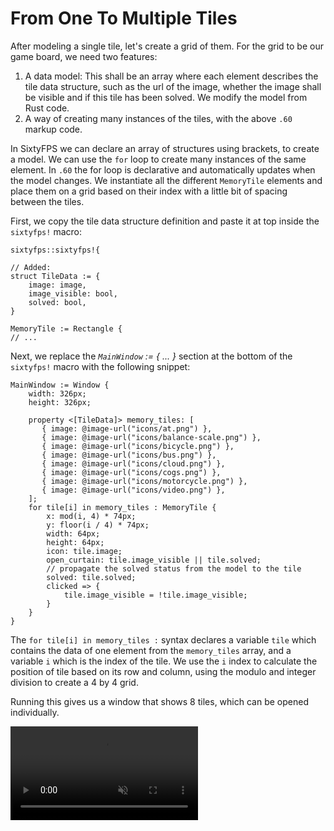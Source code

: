# From One To Multiple Tiles

After modeling a single tile, let's create a grid of them. For the grid to be our game board, we need two features:
    
1. A data model: This shall be an array where each element describes the tile data structure, such as the
   url of the image, whether the image shall be visible and if this tile has been solved. We modify the model
   from Rust code.
1. A way of creating many instances of the tiles, with the above `.60` markup code.
    
In SixtyFPS we can declare an array of structures using brackets, to create a model. We can use the `for` loop
to create many instances of the same element. In `.60` the for loop is declarative and automatically updates when
the model changes. We instantiate all the different `MemoryTile` elements and place them on a grid based on their
index with a little bit of spacing between the tiles.

First, we copy the tile data structure definition and paste it at top inside the `sixtyfps!` macro:

```60
sixtyfps::sixtyfps!{

// Added:
struct TileData := {
    image: image,
    image_visible: bool,
    solved: bool,
}

MemoryTile := Rectangle {
// ...
```

Next, we replace the *`MainWindow` := { ... }* section at the bottom of the `sixtyfps!` macro with the following snippet:

```60
MainWindow := Window {
    width: 326px;
    height: 326px;

    property <[TileData]> memory_tiles: [
       { image: @image-url("icons/at.png") },
       { image: @image-url("icons/balance-scale.png") },
       { image: @image-url("icons/bicycle.png") },
       { image: @image-url("icons/bus.png") },
       { image: @image-url("icons/cloud.png") },
       { image: @image-url("icons/cogs.png") },
       { image: @image-url("icons/motorcycle.png") },
       { image: @image-url("icons/video.png") },
    ];
    for tile[i] in memory_tiles : MemoryTile {
        x: mod(i, 4) * 74px;
        y: floor(i / 4) * 74px;
        width: 64px;
        height: 64px;
        icon: tile.image;
        open_curtain: tile.image_visible || tile.solved;
        // propagate the solved status from the model to the tile
        solved: tile.solved;
        clicked => {
            tile.image_visible = !tile.image_visible;
        }
    }
}
```

The `for tile[i] in memory_tiles :` syntax declares a variable `tile` which contains the data of one element from the `memory_tiles` array,
and a variable `i` which is the index of the tile. We use the `i` index to calculate the position of tile based on its row and column,
using the modulo and integer division to create a 4 by 4 grid.

Running this gives us a window that shows 8 tiles, which can be opened individually.

<video autoplay loop muted playsinline src="htts://sixtyfps.io/blog/memory-game-tutorial/from-one-to-multiple-tiles.mp4"></video>

